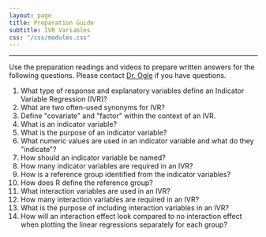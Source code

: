 ```yaml
---
layout: page
title: Preparation Guide
subtitle: IVR Variables
css: "/css/modules.css"
---
```


----

<div class="alert alert-warning">
Use the preparation readings and videos to prepare written answers for the following questions. Please contact <a href="mailto:dogle@northland.edu">Dr. Ogle</a> if you have questions.
</div>

1. What type of response and explanatory variables define an Indicator Variable Regression (IVR)?
1. What are two often-used synonyms for IVR?
1. Define "covariate" and "factor" within the context of an IVR.
1. What is an indicator variable?
1. What is the purpose of an indicator variable?
1. What numeric values are used in an indicator variable and what do they "indicate"?
1. How should an indicator variable be named?
1. How many indicator variables are required in an IVR?
1. How is a reference group identified from the indicator variables?
1. How does R define the reference group?
1. What interaction variables are used in an IVR?
1. How many interaction variables are required in an IVR?
1. What is the purpose of including interaction variables in an IVR?
1. How will an interaction effect look compared to no interaction effect when plotting the linear regressions separately for each group?



